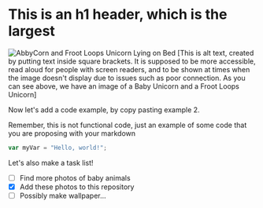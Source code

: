 # This is an h1 header, which is the largest
![AbbyCorn and Froot Loops Unicorn Lying on Bed](https://github.com/NiccyNet1989/skills-communicate-using-markdown/assets/143370847/c684e539-4141-4a02-b810-ed8dafc854d1)
[This is alt text, created by putting text inside square brackets. It is supposed to be more accessible, read aloud for people with screen readers, and to be shown at times when the image doesn't display due to issues such as poor connection. As you can see above, we have an image of a Baby Unicorn and a Froot Loops Unicorn]

Now let's add a code example, by copy pasting example 2.

Remember, this is not functional code, just an example of some code that you are proposing with your markdown

``` javascript
var myVar = "Hello, world!";
```

Let's also make a task list!

- [ ] Find more photos of baby animals
- [x] Add these photos to this repository
- [ ] Possibly make wallpaper...
